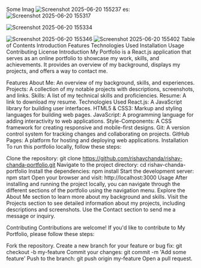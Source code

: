 Some Imag ![Screenshot 2025-06-20 155237](https://github.com/user-attachments/assets/280067cb-e2cc-4766-be0d-1d1d80d4b866)
es:
![Screenshot 2025-06-20 155317](https://github.com/user-attachments/assets/67148ecd-4ce5-41a0-aa64-6d8cc2e2ae41)

![Screenshot 2025-06-20 155334](https://github.com/user-attachments/assets/337dc95e-299a-4bbf-bf70-a15fd9cf356d)

![Screenshot 2025-06-20 155346](https://github.com/user-attachments/assets/0c9fd375-f44d-4b73-b0ae-b10d5b59e13b)
![Screenshot 2025-06-20 155402](https://github.com/user-attachments/assets/b9395733-9b23-4ef6-83ce-acfaeb8002f8)
Table of Contents
Introduction
Features
Technologies Used
Installation
Usage
Contributing
License
Introduction
My Portfolio is a React.js application that serves as an online portfolio to showcase my work, skills, and achievements. It provides an overview of my background, displays my projects, and offers a way to contact me.

Features
About Me: An overview of my background, skills, and experiences.
Projects: A collection of my notable projects with descriptions, screenshots, and links.
Skills: A list of my technical skills and proficiencies.
Resume: A link to download my resume.
Technologies Used
React.js: A JavaScript library for building user interfaces.
HTML5 & CSS3: Markup and styling languages for building web pages.
JavaScript: A programming language for adding interactivity to web applications.
Style-Components: A CSS framework for creating responsive and mobile-first designs.
Git: A version control system for tracking changes and collaborating on projects.
GitHub Pages: A platform for hosting and deploying web applications.
Installation
To run this portfolio locally, follow these steps:

Clone the repository: git clone https://github.com/rishavchanda/rishav-chanda-portfolio.git
Navigate to the project directory: cd rishav-chanda-portfolio
Install the dependencies: npm install
Start the development server: npm start
Open your browser and visit: http://localhost:3000
Usage
After installing and running the project locally, you can navigate through the different sections of the portfolio using the navigation menu. Explore the About Me section to learn more about my background and skills. Visit the Projects section to see detailed information about my projects, including descriptions and screenshots. Use the Contact section to send me a message or inquiry.

Contributing
Contributions are welcome! If you'd like to contribute to My Portfolio, please follow these steps:

Fork the repository.
Create a new branch for your feature or bug fix: git checkout -b my-feature
Commit your changes: git commit -m 'Add some feature'
Push to the branch: git push origin my-feature
Open a pull request.

